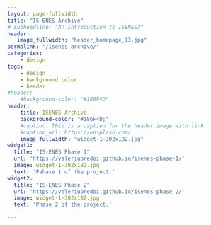 ```yaml
---
layout: page-fullwidth
title: "IS-ENES Archive"
# subheadline: "An introduction to ISENES3"
header:
   image_fullwidth: "header_homepage_13.jpg"
permalink: "/isenes-archive/"
categories:
    - design
tags:
    - design
    - background color
    - header
#header:
    #background-color: "#186F4D"
header:
    title: ISENES Archive
    background-color: "#186F4D;"
    #caption: This is a caption for the header image with link
    #caption_url: https://unsplash.com/
    image_fullwidth: "widget-1-302x182.jpg"
widget1:
  title: "IS-ENES Phase 1"
  url: 'https://valeriupredoi.github.io/isenes-phase-1/'
  image: widget-1-302x182.jpg
  text: 'Pahase 1 of the project.'
widget2:
  title: "IS-ENES Phase 2"
  url: 'https://valeriupredoi.github.io/isenes-phase-2/'
  image: widget-1-302x182.jpg
  text: 'Phase 2 of the project.'

---
```

